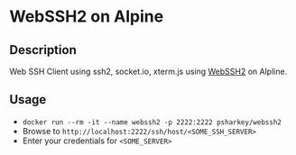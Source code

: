 # WebSSH2 on Alpine
## Description
Web SSH Client using ssh2, socket.io, xterm.js using [WebSSH2](https://github.com/billchurch/WebSSH2) on Alpline. 

## Usage
- `docker run --rm -it --name webssh2 -p 2222:2222 psharkey/webssh2`
- Browse to `http://localhost:2222/ssh/host/<SOME_SSH_SERVER>`
- Enter your credentials for `<SOME_SERVER>`
